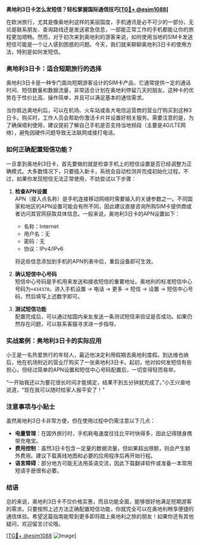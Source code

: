 **奥地利3日卡怎么发短信？轻松掌握国际通信技巧[[TG💪+ @esim1088](https://t.me/s/esim1088)]**

在欧洲旅行，尤其是像奥地利这样的美丽国度，手机通讯是必不可少的一部分。无论是联系朋友、查询路线还是发送紧急信息，一部能正常工作的手机都能让你的旅程更加顺畅。然而，对于初次来到奥地利的游客来说，如何使用当地的SIM卡发送短信可能是一个让人感到困惑的问题。今天，我们就来聊聊奥地利3日卡的使用方法，特别是如何发短信。

### 奥地利3日卡：适合短期旅行的选择

奥地利3日卡是一种专门面向短期游客设计的SIM卡产品，它通常提供一定的通话时间、短信数量和数据流量，非常适合计划在奥地利停留几天的朋友。这种卡的优势在于性价比高、操作简单，并且可以满足基本的通信需求。

当你抵达奥地利后，可以在机场、火车站或各大电信运营商的营业厅购买到这种3日卡。购买时，工作人员会帮助你激活卡片并设置好相关服务。需要注意的是，为了确保顺利使用，建议提前了解自己手机是否支持当地频段（主要是4G/LTE网络），避免因硬件问题导致无法联网或接打电话。

### 如何正确配置短信功能？

一旦拿到奥地利3日卡，首先要做的就是检查手机上的短信设置是否已经调整为正确模式。大多数情况下，只要插入新卡，系统会自动检测并完成初始化过程。不过，如果你发现短信无法正常使用，不妨尝试以下步骤：

1. **检查APN设置**  
   APN（接入点名称）是手机连接移动网络时需要输入的关键参数之一。不同国家和地区的APN设置可能会有所不同，因此建议直接咨询所购SIM卡提供商或者访问其官网获取具体信息。一般来说，奥地利3日卡的APN设置如下：
   - 名称：Internet
   - 用户名：无
   - 密码：无
   - 协议：IPv4/IPv6

   将这些信息添加到手机的APN列表中后，重启设备即可生效。

2. **确认短信中心号码**  
   短信中心号码是手机用来发送和接收短信的重要地址。奥地利的标准短信中心号码为`+434370`。进入手机设置 -> 电话 -> 更多 -> 短信 -> 设置 -> 短信中心号码，然后填写上述数字即可。

3. **测试短信功能**  
   配置完成后，可以通过给国内亲友发送一条测试短信来验证是否成功。如果仍然存在问题，可以联系客服寻求进一步指导。

### 实战案例：奥地利3日卡的实际应用

小王是一名热爱旅行的年轻人，最近他决定利用假期去奥地利度假。到达维也纳后，他在机场附近的营业厅购买了一张奥地利3日卡。起初，他对如何发短信有些担心，但经过简单的APN设置和短信中心号码配置后，一切变得轻而易举。

“一开始我还以为要花很长时间才能搞定，结果不到五分钟就完成了。”小王兴奋地说道，“现在我可以随时给家人报平安了！”

### 注意事项与小贴士

虽然奥地利3日卡非常方便，但在使用过程中仍需注意以下几点：

- **电量管理**：在国外旅行时，手机耗电速度往往比平时快得多，因此记得随身携带充电宝。
- **费用控制**：虽然3日卡包含一定量的数据流量，但如果超出限额，则会产生额外费用。建议下载离线地图和必要的应用程序后再开始行程。
- **语言障碍**：部分地方可能无法用英语交流，因此下载翻译软件或准备一本常用短语手册很有必要。

### 结语

总的来说，奥地利3日卡不仅价格实惠，而且功能全面，能够很好地满足短期游客的需求。只要按照上述方法正确配置短信功能，你就完全可以在奥地利畅享便捷的通信体验。希望这篇指南能帮到更多即将踏上奥地利之旅的朋友！如果你还有其他疑问，欢迎留言讨论哦。

[[TG💪+ @esim1088](https://t.me/s/esim1088) ![Image](https://i.postimg.cc/4NQfJmqS/Snipaste-2025-05-13-00-14-12.png)]